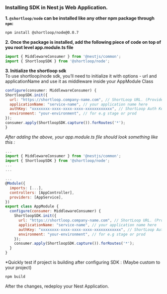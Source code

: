 ### Installing SDK in **Nest js**  Web Application.

**1. `@shortloop/node` can be installed like any other npm package through `npm`:**

```bash
npm install @shortloop/node@0.0.7
```

**2. Once the package is installed, add the following piece of code on top of you root level app.module.ts file**
```js
import { MiddlewareConsumer } from '@nestjs/common';
import { ShortloopSDK } from '@shortloop/node';
```

**3. Initialize the shortloop sdk**  
To use shortloop/node sdk, you’ll need to initialize it with options - url and applicationName and use it as middleware inside your AppModule Class 
```js
configure(consumer: MiddlewareConsumer) {
ShortloopSDK.init({
  url: "https://shortloop.company-name.com", // ShortLoop URL. (Provided by ShortLoop team.)
  applicationName: "service-name", // your application name here
  authKey: "xxxxxxxx-xxxx-xxxx-xxxx-xxxxxxxxxxxx", // ShortLoop Auth Key. (Provided by ShortLoop team.)
  environment: "your-environment", // for e.g stage or prod
});
consumer.apply(ShortloopSDK.capture()).forRoutes('*');
}
```
*After adding the above, your app.module.ts file should look something like this :*

```js
... 
import { MiddlewareConsumer } from '@nestjs/common';
import { ShortloopSDK } from '@shortloop/node';
...
...

...
@Module({
  imports: [...],
  controllers: [AppController],
  providers: [AppService],
})
export class AppModule {
  configure(consumer: MiddlewareConsumer) {
    ShortloopSDK.init({
      url: "https://shortloop.company-name.com", // ShortLoop URL. (Provided by ShortLoop team.)
      applicationName: "service-name", // your application name here
      authKey: "xxxxxxxx-xxxx-xxxx-xxxx-xxxxxxxxxxxx", // ShortLoop Auth Key. (Provided by ShortLoop team.)
      environment: "your-environment", // for e.g stage or prod
    });
    consumer.apply(ShortloopSDK.capture()).forRoutes('*');
  }
}

```
*Quickly test if project is building after configuring SDK :  (Maybe custom to your project)
```bash
npm build
```

After the changes, redeploy your Nest Application.
